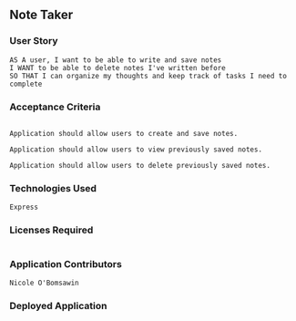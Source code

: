 ## Note Taker

### User Story
```
AS A user, I want to be able to write and save notes
I WANT to be able to delete notes I've written before
SO THAT I can organize my thoughts and keep track of tasks I need to complete

```

### Acceptance Criteria
```

Application should allow users to create and save notes.

Application should allow users to view previously saved notes.

Application should allow users to delete previously saved notes.
```

### Technologies Used
```
Express
```

### Licenses Required
```
```

### Application Contributors
```
Nicole O'Bomsawin
```

### Deployed Application
```
```